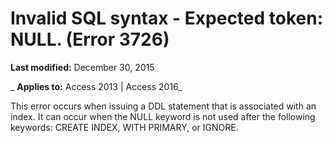 
# Invalid SQL syntax - Expected token: NULL. (Error 3726)

 **Last modified:** December 30, 2015

 _ **Applies to:** Access 2013 | Access 2016_

This error occurs when issuing a DDL statement that is associated with an index. It can occur when the NULL keyword is not used after the following keywords: CREATE INDEX, WITH PRIMARY, or IGNORE.

